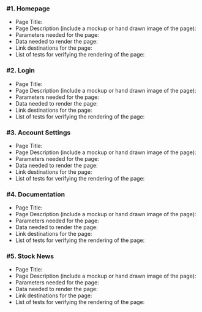 ### #1. Homepage

* Page Title: 
* Page Description (include a mockup or hand drawn image of the page): 
* Parameters needed for the page: 
* Data needed to render the page: 
* Link destinations for the page: 
* List of tests for verifying the rendering of the page: 

### #2. Login 

* Page Title: 
* Page Description (include a mockup or hand drawn image of the page): 
* Parameters needed for the page: 
* Data needed to render the page: 
* Link destinations for the page: 
* List of tests for verifying the rendering of the page: 

### #3. Account Settings

* Page Title: 
* Page Description (include a mockup or hand drawn image of the page): 
* Parameters needed for the page: 
* Data needed to render the page: 
* Link destinations for the page: 
* List of tests for verifying the rendering of the page: 

### #4. Documentation 

* Page Title: 
* Page Description (include a mockup or hand drawn image of the page): 
* Parameters needed for the page: 
* Data needed to render the page: 
* Link destinations for the page: 
* List of tests for verifying the rendering of the page: 

### #5. Stock News

* Page Title: 
* Page Description (include a mockup or hand drawn image of the page): 
* Parameters needed for the page: 
* Data needed to render the page: 
* Link destinations for the page: 
* List of tests for verifying the rendering of the page: 
